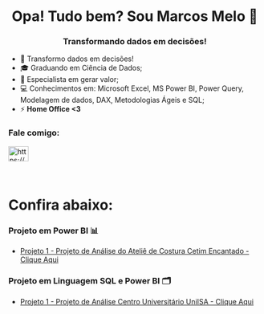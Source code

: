 <h1 align="center">Opa! Tudo bem? Sou Marcos Melo 👋</h1>
<h3 align="center">Transformando dados em decisões!</h3>

- 🎯 Transformo dados em decisões!
- 🎓 Graduando em Ciência de Dados;
- 🥇 Especialista em gerar valor; 
- 💻 Conhecimentos em: Microsoft Excel, MS Power BI, Power Query, Modelagem de dados, DAX, Metodologias Ágeis e SQL;
- ⚡   **Home Office <3**

<h3 align="left">Fale comigo:</h3>
<p align="left">
<a href="https://linkedin.com/in/https://www.linkedin.com/in/melo-marcos/" target="blank"><img align="center" src="https://raw.githubusercontent.com/rahuldkjain/github-profile-readme-generator/master/src/images/icons/Social/linked-in-alt.svg" alt="https://www.linkedin.com/in/melo-marcos/" height="30" width="40" /></a>
</p>

 <br />

# Confira abaixo:

 ### Projeto em Power BI 📊
 - [Projeto 1 - Projeto de Análise do Ateliê de Costura Cetim Encantado - Clique Aqui](https://github.com/MarcosMeloJr/Power_BI_Atelie)
 
 ### Projeto em Linguagem SQL e Power BI 🗂️                                                                                                                                 
 - [Projeto 1 - Projeto de Análise Centro Universitário UniISA - Clique Aqui](https://github.com/MarcosMeloJr/SQL-Power-BI-UniISA)
 


<!---



MarcosMeloJr/MarcosMeloJr is a ✨ special ✨ repository because its `README.md` (this file) appears on your GitHub profile.
You can click the Preview link to take a look at your changes.
--->
